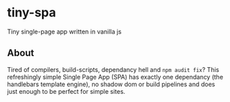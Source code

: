 # tiny-spa
Tiny single-page app written in vanilla js

## About
Tired of compilers, build-scripts, dependancy hell and `npm audit fix`? This refreshingly simple Single Page App (SPA) has exactly one dependancy (the handlebars template engine), no shadow dom or build pipelines and does just enough to be perfect for simple sites.
